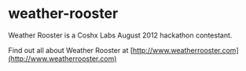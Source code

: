 weather-rooster
===============

Weather Rooster is a Coshx Labs August 2012 hackathon contestant.

Find out all about Weather Rooster at [http://www.weatherrooster.com](http://www.weatherrooster.com)
